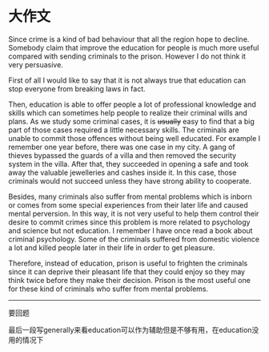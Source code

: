 # 大作文

Since crime is a kind of bad behaviour that all the region hope to decline. Somebody claim that improve the education for people is much more useful compared with sending criminals to the prison. However I do not think it very persuasive.

First of all I would like to say that it is not always true that education can stop everyone from breaking laws in fact.

Then, education is able to offer people a lot of professional knowledge and skills which can sometimes help people to realize their criminal wills and plans. As we study some criminal cases, it is ~~usually~~ easy to find that a big part of those cases required a little necessary skills. The criminals are unable to commit those offences without being well educated. For example I remember one year before, there was one case in my city. A gang of thieves bypassed the guards of a villa and then removed the security system in the villa. After that, they succeeded in opening a safe and took away the valuable jewelleries and cashes inside it. In this case, those criminals would not succeed unless they have strong ability to cooperate.

Besides, many criminals also suffer from mental problems which is inborn or comes from some special experiences from their later life and caused mental perversion. In this way, it is not very useful to help them control their desire to commit crimes since this problem is more related to psychology and science but not education. I remember I have once read a book about criminal psychology. Some of the criminals suffered from domestic violence a lot and killed people later in their life in order to get pleasure.

Therefore, instead of education, prison is useful to frighten the criminals since it can deprive their pleasant life that they could enjoy so they may think twice before they make their decision. Prison is the most useful one for these kind of criminals who suffer from mental problems.

---

要回题

最后一段写generally来看education可以作为辅助但是不够有用，在education没用的情况下